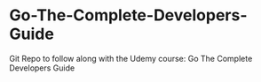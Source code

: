 # Go-The-Complete-Developers-Guide
Git Repo to follow along with the Udemy course: Go The Complete Developers Guide
